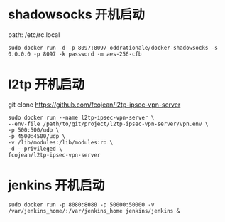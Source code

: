 # shadowsocks 开机启动
path: /etc/rc.local
````
sudo docker run -d -p 8097:8097 oddrationale/docker-shadowsocks -s 0.0.0.0 -p 8097 -k password -m aes-256-cfb
````
# l2tp 开机启动 
git clone https://github.com/fcojean/l2tp-ipsec-vpn-server
````
sudo docker run --name l2tp-ipsec-vpn-server \
--env-file /path/to/git/project/l2tp-ipsec-vpn-server/vpn.env \
-p 500:500/udp \
-p 4500:4500/udp \
-v /lib/modules:/lib/modules:ro \
-d --privileged \
fcojean/l2tp-ipsec-vpn-server
````

# jenkins 开机启动
````
sudo docker run -p 8080:8080 -p 50000:50000 -v /var/jenkins_home/:/var/jenkins_home jenkins/jenkins &
````

